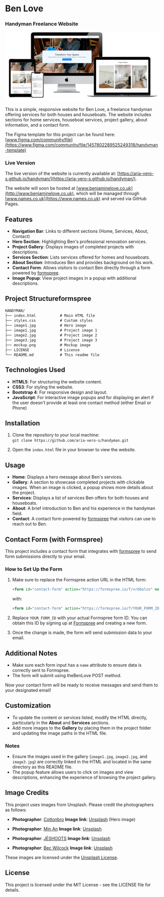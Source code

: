 # Ben Love
### Handyman Freelance Website

![Website Mockup](mockup.png)

This is a simple, responsive website for Ben Love, a freelance handyman offering services for both houses and houseboats. The website includes sections for home services, houseboat services, project gallery, about information, and a contact form.

The Figma template for this project can be found here: [www.figma.com/community/file](https://www.figma.com/community/file/1457802289525249318/handyman-template)

### Live Version

The live version of the website is currently available at: [https://aria-vero-s.github.io/handyman/](https://aria-vero-s.github.io/handyman/).

The website will soon be hosted at [www.benjaminelove.co.uk](http://www.benjaminelove.co.uk), which will be managed through [www.names.co.uk](https://www.names.co.uk) and served via GitHub Pages.

## Features

- **Navigation Bar**: Links to different sections (Home, Services, About, Contact)
- **Hero Section**: Highlighting Ben's professional renovation services.
- **Project Gallery**: Displays images of completed projects with descriptions.
- **Services Section**: Lists services offered for homes and houseboats.
- **About Section**: Introduces Ben and provides background on his work.
- **Contact Form**: Allows visitors to contact Ben directly through a form powered by [formspree](http://www.formspree.io).
- **Image Popup**: View project images in a popup with additional descriptions.

## Project Structureformspree
```plaintext
HANDYMAN/
├── index.html           # Main HTML file
├── styles.css           # Custom styles
├── image1.jpg           # Hero image
├── image1.jpg           # Project image 1
├── image2.jpg           # Project image 2
├── image3.jpg           # Project image 3
├── mockup.png           # Mockup image
├── LICENSE              # License
└── README.md            # This readme file
```

## Technologies Used

- **HTML5**: For structuring the website content.
- **CSS3**: For styling the website.
- **Bootstrap 4**: For responsive design and layout.
- **JavaScript**: For interactive image popups and for displaying an alert if the user doesn't provide at least one contact method (either Email or Phone)

## Installation

1. Clone the repository to your local machine:  
   `git clone https://github.com/aria-vero-s/handyman.git`

2. Open the `index.html` file in your browser to view the website.

## Usage

- **Home**: Displays a hero message about Ben's services.
- **Gallery**: A section to showcase completed projects with clickable images. When an image is clicked, a popup shows more details about the project.
- **Services**: Displays a list of services Ben offers for both houses and houseboats.
- **About**: A brief introduction to Ben and his experience in the handyman field.
- **Contact**: A contact form powered by [formspree](http://www.formspree.io) that visitors can use to reach out to Ben.

## Contact Form (with Formspree)

This project includes a contact form that integrates with [formspree](http://www.formspree.io) to send form submissions directly to your email.

### How to Set Up the Form

1. Make sure to replace the Formspree action URL in the HTML form:
    ```html
    <form id="contact-form" action="https://formspree.io/f/xrbbolzo" method="POST">
    ```
    with:
    ```html
    <form id="contact-form" action="https://formspree.io/f/YOUR_FORM_ID" method="POST">
    ```

2. Replace `YOUR_FORM_ID` with your actual Formspree form ID. You can obtain this ID by signing up at [Formspree](https://formspree.io/) and creating a new form.

3. Once the change is made, the form will send submission data to your email.

## Additional Notes

- Make sure each form input has a `name` attribute to ensure data is correctly sent to Formspree.
- The form will submit using theBenLove POST method.

Now your contact form will be ready to receive messages and send them to your designated email!

## Customization

- To update the content or services listed, modify the HTML directly, particularly in the **About** and **Services** sections.
- Add more images to the **Gallery** by placing them in the project folder and updating the image paths in the HTML file.

### Notes

- Ensure the images used in the gallery (`image1.jpg`, `image2.jpg`, and `image3.jpg`) are correctly linked in the HTML and located in the same directory as this README file.
- The popup feature allows users to click on images and view descriptions, enhancing the experience of browsing the project gallery.

## Image Credits

This project uses images from Unsplash. Please credit the photographers as follows:

- **Photographer**: [Cottonbro](https://unsplash.com/@cottonbro) **Image link**: [Unsplash](https://unsplash.com/photos/PxlKOcj0a3Q) (Hero image)

- **Photographer**: [Min An](https://unsplash.com/@minan) **Image link**: [Unsplash](https://unsplash.com/photos/xtFMDRhU8Lo)

- **Photographer**: [JÉSHOOTS](https://unsplash.com/@jshoots) **Image link**: [Unsplash](https://unsplash.com/photos/48mTwDzizqE)

- **Photographer**: [Bec Wilcock](https://unsplash.com/@becwilcock) **Image link**: [Unsplash](https://unsplash.com/photos/xC3cHbp4XJE)

These images are licensed under the [Unsplash License](https://unsplash.com/license).


## License

This project is licensed under the MIT License - see the LICENSE file for details.
